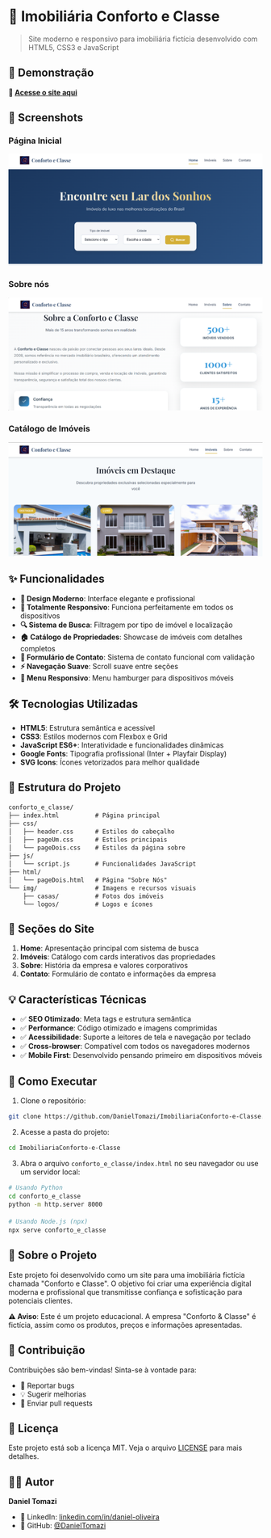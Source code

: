 # 🏡 Imobiliária Conforto e Classe

> Site moderno e responsivo para imobiliária fictícia desenvolvido com HTML5, CSS3 e JavaScript

## 🚀 Demonstração

**🔗 [Acesse o site aqui](https://imobiliaria-conforto-e-classe.vercel.app)**

## 📸 Screenshots

### Página Inicial
![Homepage](img-demo.png)

### Sobre nós
![Imóveis](img-demo2.png)

### Catálogo de Imóveis
![Contato](img-demo3.png)

## ✨ Funcionalidades

- **🎨 Design Moderno**: Interface elegante e profissional
- **📱 Totalmente Responsivo**: Funciona perfeitamente em todos os dispositivos
- **🔍 Sistema de Busca**: Filtragem por tipo de imóvel e localização
- **🏠 Catálogo de Propriedades**: Showcase de imóveis com detalhes completos
- **📧 Formulário de Contato**: Sistema de contato funcional com validação
- **⚡ Navegação Suave**: Scroll suave entre seções
- **🎯 Menu Responsivo**: Menu hamburger para dispositivos móveis

## 🛠️ Tecnologias Utilizadas

- **HTML5**: Estrutura semântica e acessível
- **CSS3**: Estilos modernos com Flexbox e Grid
- **JavaScript ES6+**: Interatividade e funcionalidades dinâmicas
- **Google Fonts**: Tipografia profissional (Inter + Playfair Display)
- **SVG Icons**: Ícones vetorizados para melhor qualidade

## 📁 Estrutura do Projeto

```
conforto_e_classe/
├── index.html          # Página principal
├── css/
│   ├── header.css      # Estilos do cabeçalho
│   ├── pageUm.css      # Estilos principais
│   └── pageDois.css    # Estilos da página sobre
├── js/
│   └── script.js       # Funcionalidades JavaScript
├── html/
│   └── pageDois.html   # Página "Sobre Nós"
└── img/                # Imagens e recursos visuais
    ├── casas/          # Fotos dos imóveis
    └── logos/          # Logos e ícones
```

## 🎯 Seções do Site

1. **Home**: Apresentação principal com sistema de busca
2. **Imóveis**: Catálogo com cards interativos das propriedades
3. **Sobre**: História da empresa e valores corporativos
4. **Contato**: Formulário de contato e informações da empresa

## 💡 Características Técnicas

- ✅ **SEO Otimizado**: Meta tags e estrutura semântica
- ✅ **Performance**: Código otimizado e imagens comprimidas
- ✅ **Acessibilidade**: Suporte a leitores de tela e navegação por teclado
- ✅ **Cross-browser**: Compatível com todos os navegadores modernos
- ✅ **Mobile First**: Desenvolvido pensando primeiro em dispositivos móveis

## 🔧 Como Executar

1. Clone o repositório:
```bash
git clone https://github.com/DanielTomazi/ImobiliariaConforto-e-Classe.git
```

2. Acesse a pasta do projeto:
```bash
cd ImobiliariaConforto-e-Classe
```

3. Abra o arquivo `conforto_e_classe/index.html` no seu navegador ou use um servidor local:
```bash
# Usando Python
cd conforto_e_classe
python -m http.server 8000

# Usando Node.js (npx)
npx serve conforto_e_classe
```

## 📝 Sobre o Projeto

Este projeto foi desenvolvido como um site para uma imobiliária fictícia chamada "Conforto e Classe". O objetivo foi criar uma experiência digital moderna e profissional que transmitisse confiança e sofisticação para potenciais clientes.

**⚠️ Aviso**: Este é um projeto educacional. A empresa "Conforto & Classe" é fictícia, assim como os produtos, preços e informações apresentadas.

## 🤝 Contribuição

Contribuições são bem-vindas! Sinta-se à vontade para:

- 🐛 Reportar bugs
- 💡 Sugerir melhorias
- 🔧 Enviar pull requests

## 📄 Licença

Este projeto está sob a licença MIT. Veja o arquivo [LICENSE](LICENSE) para mais detalhes.

## 👨‍💻 Autor

**Daniel Tomazi**

- 🔗 LinkedIn: [linkedin.com/in/daniel-oliveira](https://linkedin.com/in/daniel-oliveira)
- 🐙 GitHub: [@DanielTomazi](https://github.com/DanielTomazi)
